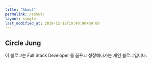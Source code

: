 ```yaml
---
title: "About"
permalink: /about/
layout: single
last_modified_at: 2019-12-12T19:40:00+09:00
---
```


## Circle Jung ##

이 블로그는 Full Stack Developer 를 꿈꾸고 성장해나가는 개인 블로그입니다.
